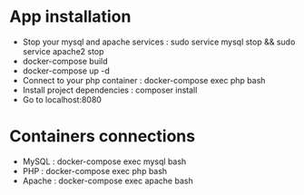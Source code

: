 # App installation

- Stop your mysql and apache services : sudo service mysql stop && sudo service apache2 stop
- docker-compose build
- docker-compose up -d
- Connect to your php container : docker-compose exec php bash
- Install project dependencies : composer install
- Go to localhost:8080


# Containers connections

- MySQL : docker-compose exec mysql bash
- PHP : docker-compose exec php bash
- Apache : docker-compose exec apache bash
